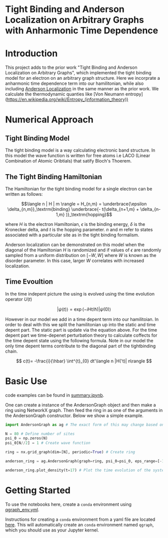# Tight Binding and Anderson Localization on Arbitrary Graphs with Anharmonic Time Dependence 






# Introduction
This project adds to the prior work "Tight Binding and Anderson Localization on Arbitrary Graphs", which implemented the tight binding model for an electron on an arbitrary graph structure. Here we incorprate a anharmonic time dependence term into our hamilitonian, while also including [Anderson Localization](https://en.wikipedia.org/wiki/Anderson_localization) in the same manner as the prior work. We calculate the thermodynamic quanties like [Von Neumann entropy] (https://en.wikipedia.org/wiki/Entropy_(information_theory))

# Numerical Approach


## Tight Binding Model

The tight binding model is a way calculating electronic band structure. In this model the wave function is written for free atoms i.e LACO (Linear Combination of Atomic Oribtials) that satify Bloch's Thoerem. 

## The Tight Binding Hamiltonian

The Hamiltonian for the tight binding model for a single electron can be written as follows:

```math
\langle n | H | m \rangle = H_{n,m} = \underbrace{\epsilon \delta_{n,m}}_\textrm{binding} \underbrace{- t(\delta_{n+1,m} + \delta_{n-1,m} )}_\textrm{hopping}
```

where $H$ is the electron Hamiltonian, $\epsilon$ is the binding energy, $\delta$ is the Kronecker delta, and $t$ is the hopping parameter. $n$ and $m$ refer to states associated with a particular site as in the tight binding formalism.

Anderson localization can be demonstrated on this model when the diagonal of the Hamiltonian $H$ is randomized and if values of $\epsilon$ are randomly sampled from a uniform distribution on $[-W, W]$ where $W$ is known as the disorder parameter. In this case, larger $W$ correlates with increased localization.
## Time Evoultion

In the time indepent picture the using is evolved using the time evolution operator $U(t)$

$$ | \psi(t) \rangle = \exp(-i H t / \hbar) | \psi(0) \rangle $$

However in our model we add in a time depent term into our hamilitoian. In order to deal with this we split the hamilitonian up into the static and time depent part. The static part is update via the equation above. For the time depent part we time-depenet perturbation theory to calculate coffects for the time depent state using the following formula. Note in our model the only time depent terms contribute to the diagonal part of the tightbinding chain.

$$ c(t)= -\frac{i}{\hbar} \int^{t}_{0} dt'\langle n |H('t)| n\rangle $$

# Basic Use
code examples can be found in [summary.ipynb](summary.ipynb).

One can create a instance of the AndersonGraph object and then make a ring using NetworkX graph. Then feed the ring in as one of the arguments in the AndersonGraph constructor. Below we show a simple example. 

```python
import AndersonGraph as ag # The exact form of this may change based on the relative location of AndersonGraph.py

N = 80 # Define number of sites
psi_0 = np.zeros(N)
psi_0[N//2] = 1 # Create wave function

ring = nx.grid_graph(dim=[N], periodic=True) # Create ring

anderson_ring = ag.AndersonGraph(graph=ring, psi_0=psi_0, eps_range=[-1, 1], t_hop=1) # Construct AndersonGraph object

anderson_ring.plot_density(t=17) # Plot the time evolution of the system
```


# Getting Started

To use the notebooks here, create a `conda` environment using [qgraph_env.yml](qgraph_env.yml).

Instructions for creating a `conda` environment from a yaml file are located [here](https://conda.io/projects/conda/en/latest/user-guide/tasks/manage-environments.html#creating-an-environment-from-an-environment-yml-file). This will automatically create an `conda` environment named `qgraph`, which you should use as your Jupyter kernel. 






